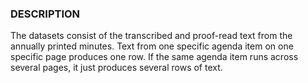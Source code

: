 ### DESCRIPTION
The datasets consist of the transcribed and proof-read text from the annually printed minutes. Text from one specific agenda item on one specific page produces one row. If the same agenda item runs across several pages, it just produces several rows of text.